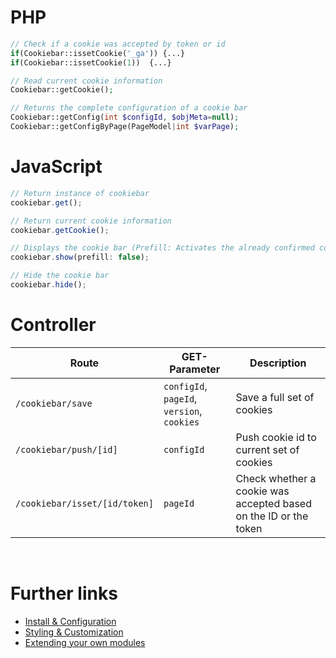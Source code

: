 # PHP
```php
// Check if a cookie was accepted by token or id
if(Cookiebar::issetCookie('_ga')) {...}
if(Cookiebar::issetCookie(1))  {...}

// Read current cookie information
Cookiebar::getCookie();

// Returns the complete configuration of a cookie bar
Cookiebar::getConfig(int $configId, $objMeta=null);
Cookiebar::getConfigByPage(PageModel|int $varPage);
```

# JavaScript
```javascript
// Return instance of cookiebar
cookiebar.get();

// Return current cookie information
cookiebar.getCookie();

// Displays the cookie bar (Prefill: Activates the already confirmed cookies)
cookiebar.show(prefill: false);

// Hide the cookie bar
cookiebar.hide();
```

# Controller
Route | GET-Parameter | Description
---------- | ----------- | -----------
`/cookiebar/save` | `configId`, `pageId`, `version`, `cookies` | Save a full set of cookies
`/cookiebar/push/[id]` | `configId` | Push cookie id to current set of cookies
`/cookiebar/isset/[id/token]` | `pageId` | Check whether a cookie was accepted based on the ID or the token

<br/>

# Further links
- [Install & Configuration](CONFIGURATION.md)
- [Styling & Customization](CUSTOMIZATION.md)
- [Extending your own modules](EXTENDING.md)

